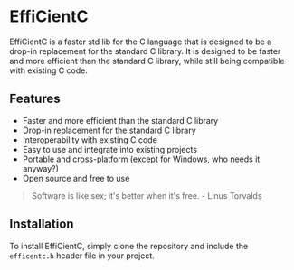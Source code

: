 # EffiCientC
EffiCientC is a faster std lib for the C language that is designed to be a drop-in replacement for the standard C library.
It is designed to be faster and more efficient than the standard C library, while still being compatible with existing C code.


## Features
- Faster and more efficient than the standard C library
- Drop-in replacement for the standard C library
- Interoperability with existing C code
- Easy to use and integrate into existing projects
- Portable and cross-platform (except for Windows, who needs it anyway?)
- Open source and free to use

> Software is like sex; it's better when it's free. - Linus Torvalds


## Installation
To install EffiCientC, simply clone the repository and include the `efficentc.h` header file in your project.
